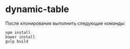 # dynamic-table
После клонирования выполнить следующие команды:
```
npm install
bower install
gulp build
```
